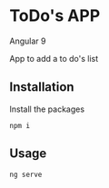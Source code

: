 # ToDo's APP

Angular 9

App to add a to do's list

## Installation

Install the packages

```node
npm i
```

## Usage

```node
ng serve
```
